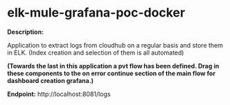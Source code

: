 # elk-mule-grafana-poc-docker

**Description:** 
  
  Application to extract logs from cloudhub on a regular basis and store them in ELK. (Index creation and selection of them is all automated)
  
  
  
  **(Towards the last in this application a pvt flow has been defined. Drag in these components to the on error continue section of the main flow for dashboard creation grafana.)**
  
  
  **Endpoint:** http://localhost:8081/logs
  
